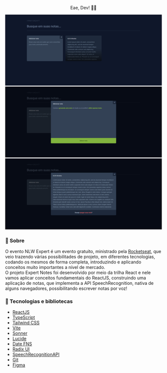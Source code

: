 <p align="center">Eae, Dev! 👊🏾</p>


![Preview da aplicação](./src/assets/preview_web.png)
![Preview da aplicação](./src/assets/preview_web_nova_nota.png)
![Preview da aplicação](./src/assets/preview_web_remover_nota.png)

<h3>📌 Sobre</h3> 

O evento NLW Expert é um evento gratuito, ministrado pela [Rocketseat](https://www.rocketseat.com.br/), que veio trazendo várias possibilitades de projeto, em diferentes tecnologias, codando os mesmos de forma completa, introduzindo e aplicando conceitos muito importantes a nível de mercado. <br>
O projeto Expert Notes foi desenvolvido por meio da trilha React e nele vamos aplicar conceitos fundamentais do ReactJS, construindo uma aplicação de notas, que implementa a API SpeechRecognition, nativa de alguns navegadores, possibilitando escrever notas por voz!

<h3>📌 Tecnologias e bibliotecas</h3> 

- [ReactJS](https://pt-br.react.dev/)
- [TypeScript](https://www.typescriptlang.org/)
- [Tailwind CSS](https://tailwindcss.com/)
- [Vite](https://vitejs.dev/)
- [Sonner](https://sonner.emilkowal.ski/)
- [Lucide](https://lucide.dev/) 
- [Date FNS](https://date-fns.org/)
- [Radix UI](https://www.radix-ui.com/)
- [SpeechRecognitionAPI](https://developer.mozilla.org/en-US/docs/Web/API/SpeechRecognition)
- [Git](https://git-scm.com/)
- [Figma](https://figma.com)

